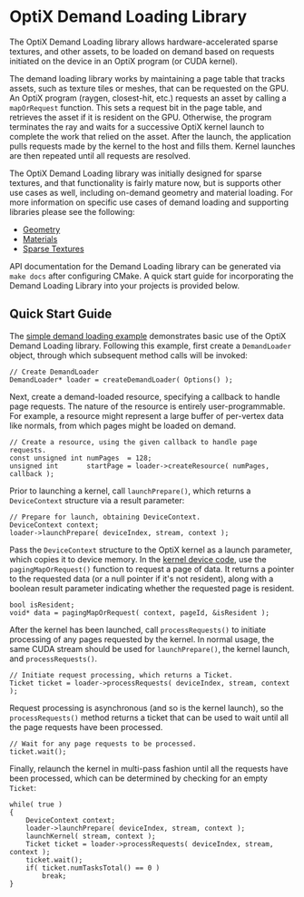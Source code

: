 # OptiX Demand Loading Library

The OptiX Demand Loading library allows hardware-accelerated sparse textures, and other assets, to be loaded on demand based on requests initiated on the device in an OptiX program (or CUDA kernel). 

The demand loading library works by maintaining a page table that tracks assets, such as texture tiles or meshes, that can be requested on the GPU.  An OptiX program (raygen, closest-hit, etc.) requests an asset by calling a `mapOrRequest` function. This sets a request bit in the page table, and retrieves the asset if it is resident on the GPU. Otherwise, the program terminates the ray and waits for a successive OptiX kernel launch to complete the work that relied on the asset.  After the launch, the application pulls requests made by the kernel to the host and fills them.  Kernel launches are then repeated until all requests are resolved.

The OptiX Demand Loading library was initially designed for sparse textures, and that functionality is fairly mature now, but is supports other use cases as well, including on-demand geometry and material loading.  For more information on specific use cases of demand loading and supporting libraries please see the following:

- [Geometry](https://github.com/NVIDIA/optix-toolkit/tree/master/DemandLoading/DemandGeometry)
- [Materials](https://github.com/NVIDIA/optix-toolkit/tree/master/DemandLoading/DemandMaterial)
- [Sparse Textures](https://github.com/NVIDIA/otk-demand-loading/docs/README.md)

API documentation for the Demand Loading library can be generated via `make docs` after configuring CMake. A quick start guide for incorporating the Demand Loading Library into your projects is provided below.

## Quick Start Guide

The [simple demand loading example](../examples/DemandLoading/Simple/simple.cpp) demonstrates basic use of the OptiX Demand Loading library.  Following this example, first create a `DemandLoader` object, through which subsequent method calls will be invoked:
```
// Create DemandLoader
DemandLoader* loader = createDemandLoader( Options() );
```
Next, create a demand-loaded resource, specifying a callback to handle page requests.  The nature of the resource is entirely user-programmable.  For example, a resource might represent a large buffer of per-vertex data like normals, from which pages might be loaded on demand.
```
// Create a resource, using the given callback to handle page requests.
const unsigned int numPages  = 128;
unsigned int       startPage = loader->createResource( numPages, callback );
```
Prior to launching a kernel, call `launchPrepare()`, which returns a `DeviceContext` structure via a result parameter:
```
// Prepare for launch, obtaining DeviceContext.
DeviceContext context;
loader->launchPrepare( deviceIndex, stream, context );
```
Pass the `DeviceContext` structure to the OptiX kernel as a launch parameter, which copies it to device memory.  In the [kernel device code](../examples/optixDemandLoadSimple/PageRequester.cu), use the `pagingMapOrRequest()` function to request a page of data.  It returns a pointer to the requested data (or a null pointer if it's not resident), along with a boolean result parameter indicating whether the requested page is resident.
```
bool isResident;
void* data = pagingMapOrRequest( context, pageId, &isResident );
```
After the kernel has been launched, call `processRequests()` to initiate processing of any pages requested by the kernel.  In normal usage, the same CUDA stream should be used for `launchPrepare()`, the kernel launch, and `processRequests()`.
```
// Initiate request processing, which returns a Ticket.
Ticket ticket = loader->processRequests( deviceIndex, stream, context );
```
Request processing is asynchronous (and so is the kernel launch), so the `processRequests()` method returns a ticket that can be used to wait until all the page requests have been processed.
```
// Wait for any page requests to be processed.
ticket.wait();
```
Finally, relaunch the kernel in multi-pass fashion until all the requests have been processed, which can be determined by checking for an empty `Ticket`:
```
while( true )
{
    DeviceContext context;
    loader->launchPrepare( deviceIndex, stream, context );
    launchKernel( stream, context );
    Ticket ticket = loader->processRequests( deviceIndex, stream, context );
    ticket.wait();
    if( ticket.numTasksTotal() == 0 )
        break;
}
```
